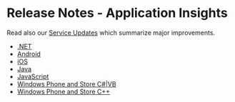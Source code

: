 <properties 
	pageTitle="Release notes for Application Insights" 
	description="The latest updates." 
	services="application-insights" 
    documentationCenter=""
	authors="alancameronwills" 
	manager="ronmart"/>

<tags 
	ms.service="application-insights" 
	ms.workload="tbd" 
	ms.tgt_pltfrm="ibiza" 
	ms.devlang="na" 
	ms.topic="article" 
	ms.date="06/05/2015" 
	ms.author="awills"/>
 
# Release Notes - Application Insights

Read also our [Service Updates](http://azure.microsoft.com/updates/?service=application-insights) which summarize major improvements.


* [.NET](app-insights-release-notes-dotnet.md)
* [Android](app-insights-release-notes-android.md)
* [iOS](app-insights-release-notes-ios.md)
* [Java](app-insights-release-notes-java.md)
* [JavaScript](app-insights-release-notes-javascript.md)
* [Windows Phone and Store C#|VB](app-insights-release-notes-windows.md)
* [Windows Phone and Store C++](app-insights-release-notes-windows-cpp.md)


